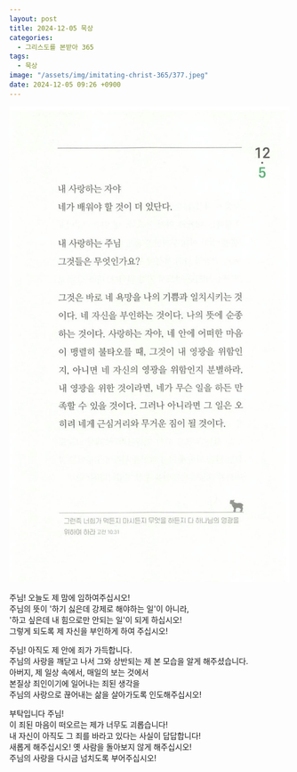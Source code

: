 ```yaml
---
layout: post
title: 2024-12-05 묵상
categories:
  - 그리스도를 본받아 365
tags:
  - 묵상
image: "/assets/img/imitating-christ-365/377.jpeg"
date: 2024-12-05 09:26 +0900
---
```


![image](/assets/img/imitating-christ-365/377.jpeg)

주님! 오늘도 제 맘에 임하여주십시오!  
주님의 뜻이 '하기 싫은데 강제로 해야하는 일'이 아니라,  
'하고 싶은데 내 힘으로만 안되는 일'이 되게 하십시오!  
그렇게 되도록 제 자신을 부인하게 하여 주십시오!

주님! 아직도 제 안에 죄가 가득합니다.  
주님의 사랑을 깨닫고 나서 그와 상반되는 제 본 모습을 알게 해주셨습니다.  
아버지, 제 일상 속에서, 매일의 보는 것에서  
본질상 죄인이기에 일어나는 죄된 생각을  
주님의 사랑으로 끊어내는 삶을 살아가도록 인도해주십시오!

부탁입니다 주님!  
이 죄된 마음이 떠오르는 제가 너무도 괴롭습니다!  
내 자신이 아직도 그 죄를 바라고 있다는 사실이 답답합니다!  
새롭게 해주십시오! 옛 사람을 돌아보지 않게 해주십시오!  
주님의 사랑을 다시금 넘치도록 부어주십시오!
